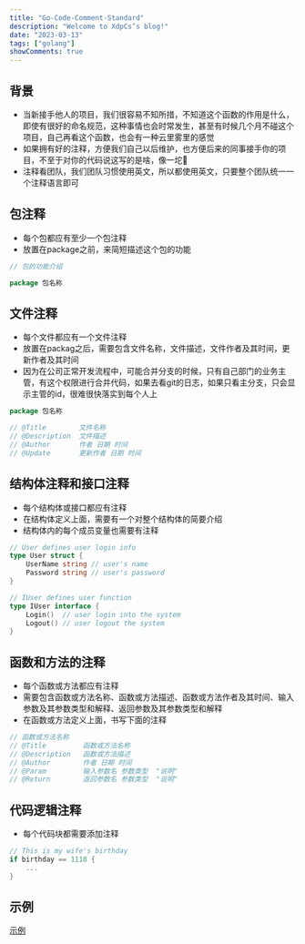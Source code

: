 ```yaml
---
title: "Go-Code-Comment-Standard"
description: "Welcome to XdpCs’s blog!"
date: "2023-03-13"
tags: ["golang"]
showComments: true
---
```


## 背景

* 当新接手他人的项目，我们很容易不知所措，不知道这个函数的作用是什么，即使有很好的命名规范，这种事情也会时常发生，甚至有时候几个月不碰这个项目，自己再看这个函数，也会有一种云里雾里的感觉
* 如果拥有好的注释，方便我们自己以后维护，也方便后来的同事接手你的项目，不至于对你的代码说这写的是啥，像一坨💩
* 注释看团队，我们团队习惯使用英文，所以都使用英文，只要整个团队统一一个注释语言即可

## 包注释

* 每个包都应有至少一个包注释
* 放置在package之前，来简短描述这个包的功能

```go
// 包的功能介绍

package 包名称
```

## 文件注释

* 每个文件都应有一个文件注释
* 放置在packag之后，需要包含文件名称，文件描述，文件作者及其时间，更新作者及其时间
* 因为在公司正常开发流程中，可能合并分支的时候，只有自己部门的业务主管，有这个权限进行合并代码，如果去看git的日志，如果只看主分支，只会显示主管的id，很难很快落实到每个人上

```go
package 包名称

// @Title        文件名称
// @Description  文件描述
// @Author       作者 日期 时间
// @Update       更新作者 日期 时间
```

## 结构体注释和接口注释

* 每个结构体或接口都应有注释
* 在结构体定义上面，需要有一个对整个结构体的简要介绍
* 结构体内的每个成员变量也需要有注释

```go
// User defines user login info
type User struct {
    UserName string // user's name
    Password string // user's password
}

// IUser defines user function
type IUser interface {
    Login()  // user login into the system
    Logout() // user logout the system
}
```

## 函数和方法的注释

* 每个函数或方法都应有注释
* 需要包含函数或方法名称、函数或方法描述、函数或方法作者及其时间、输入参数及其参数类型和解释、返回参数及其参数类型和解释
* 在函数或方法定义上面，书写下面的注释

```go
// 函数或方法名称
// @Title         函数或方法名称
// @Description   函数或方法描述
// @Author        作者 日期 时间
// @Param         输入参数名 参数类型  "说明"
// @Return        返回参数名 参数类型  "说明"
```

## 代码逻辑注释

* 每个代码块都需要添加注释

```go
// This is my wife's birthday
if birthday == 1118 {
    ...
}
```

## 示例

[示例](https://github.com/XdpCs/Go-Code-Comment-Standard/blob/master/DEMO/main.go)

